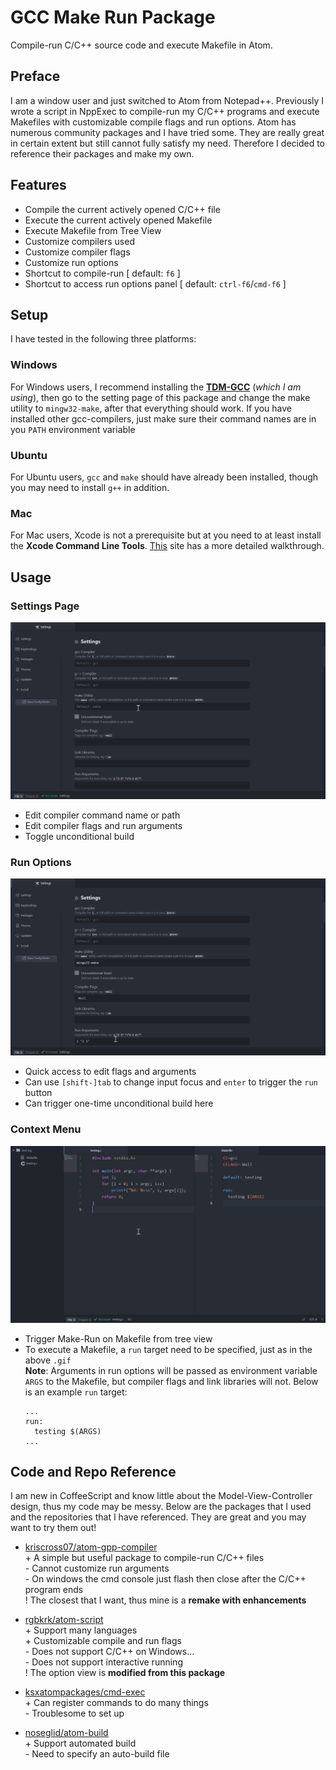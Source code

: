 # GCC Make Run Package

Compile-run C/C++ source code and execute Makefile in Atom.



## Preface

I am a window user and just switched to Atom from Notepad++. Previously I wrote a script in NppExec to compile-run my C/C++ programs and execute Makefiles with customizable compile flags and run options. Atom has numerous community packages and I have tried some. They are really great in certain extent but still cannot fully satisfy my need. Therefore I decided to reference their packages and make my own.



## Features

* Compile the current actively opened C/C++ file
* Execute the current actively opened Makefile
* Execute Makefile from Tree View
* Customize compilers used
* Customize compiler flags
* Customize run options
* Shortcut to compile-run [ default: `f6` ]
* Shortcut to access run options panel [ default: `ctrl-f6`/`cmd-f6` ]



## Setup
I have tested in the following three platforms:

### Windows
For Windows users, I recommend installing the [**TDM-GCC**](http://tdm-gcc.tdragon.net/) (*which I am using*), then go to the setting page of this package and change the make utility to `mingw32-make`, after that everything should work. If you have installed other gcc-compilers, just make sure their command names are in you `PATH` environment variable

### Ubuntu
For Ubuntu users, `gcc` and `make` should have already been installed, though you may need to install `g++` in addition.

### Mac
For Mac users, Xcode is not a prerequisite but at you need to at least install the **Xcode Command Line Tools**. [This](http://railsapps.github.io/xcode-command-line-tools.html) site has a more detailed walkthrough.



## Usage

### Settings Page
![Settings Page](./images/settings.gif)
* Edit compiler command name or path
* Edit compiler flags and run arguments
* Toggle unconditional build

### Run Options
![Run Options](./images/options.gif)
* Quick access to edit flags and arguments
* Can use `[shift-]tab` to change input focus and `enter` to trigger the `run` button
* Can trigger one-time unconditional build here

### Context Menu
![Context Menu](./images/menu.gif)
* Trigger Make-Run on Makefile from tree view
* To execute a Makefile, a `run` target need to be specified, just as in the above `.gif`  
  **Note**: Arguments in run options will be passed as environment variable `ARGS` to the Makefile, but compiler flags and link libraries will not. Below is an example `run` target:  
  ```
  ...
  run:
    testing $(ARGS)
  ...
  ```



## Code and Repo Reference
I am new in CoffeeScript and know little about the Model-View-Controller design, thus my code may be messy. Below are the packages that I used and the repositories that I have referenced. They are great and you may want to try them out!
* [kriscross07/atom-gpp-compiler](https://atom.io/packages/gpp-compiler)  
  \+ A simple but useful package to compile-run C/C++ files  
  \- Cannot customize run arguments  
  \- On windows the cmd console just flash then close after the C/C++ program ends  
  \! The closest that I want, thus mine is a **remake with enhancements**  

* [rgbkrk/atom-script](https://atom.io/packages/script)  
  \+ Support many languages  
  \+ Customizable compile and run flags  
  \- Does not support C/C++ on Windows...  
  \- Does not support interactive running  
  \! The option view is **modified from this package**  

* [ksxatompackages/cmd-exec](https://atom.io/packages/command-executor)  
  \+ Can register commands to do many things  
  \- Troublesome to set up  

* [noseglid/atom-build](https://atom.io/packages/build)  
  \+ Support automated build  
  \- Need to specify an auto-build file  
